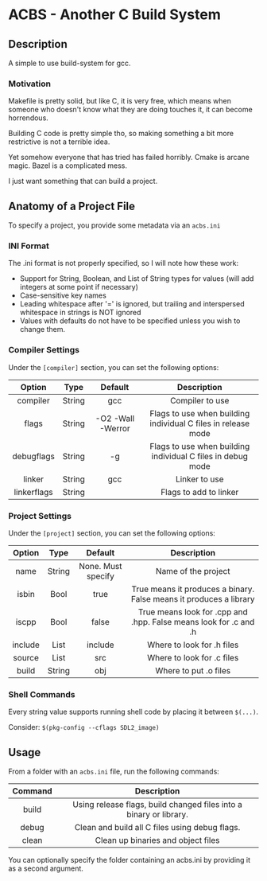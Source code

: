 # ACBS - Another C Build System

## Description

A simple to use build-system for gcc.

### Motivation

Makefile is pretty solid, but like C, it is very free, which means when someone who doesn't know what they are doing touches it, it can become horrendous.

Building C code is pretty simple tho, so making something a bit more restrictive is not a terrible idea.

Yet somehow everyone that has tried has failed horribly. Cmake is arcane magic. Bazel is a complicated mess.

I just want something that can build a project.

## Anatomy of a Project File

To specify a project, you provide some metadata via an `acbs.ini`

### INI Format

The .ini format is not properly specified, so I will note how these work:

- Support for String, Boolean, and List of String types for values (will add integers at some point if necessary)
- Case-sensitive key names
- Leading whitespace after '=' is ignored, but trailing and interspersed whitespace in strings is NOT ignored
- Values with defaults do not have to be specified unless you wish to change them.

### Compiler Settings

Under the `[compiler]` section, you can set the following options:

| Option      | Type   | Default           | Description                                                   |
|:-----------:|:------:|:-----------------:|:-------------------------------------------------------------:|
| compiler    | String | gcc               | Compiler to use                                               |
| flags       | String | -O2 -Wall -Werror | Flags to use when building individual C files in release mode |
| debugflags  | String | -g                | Flags to use when building individual C files in debug mode   |
| linker      | String | gcc               | Linker to use                                                 |
| linkerflags | String |                   | Flags to add to linker                                        |

### Project Settings

Under the `[project]` section, you can set the following options:

| Option     | Type   | Default            | Description                                                        |
|:----------:|:------:|:------------------:|:------------------------------------------------------------------:|
| name       | String | None. Must specify | Name of the project                                                |
| isbin      | Bool   | true               | True means it produces a binary. False means it produces a library |
| iscpp      | Bool   | false              | True means look for .cpp and .hpp. False means look for .c and .h  |
| include    | List   | include            | Where to look for .h files                                         |
| source     | List   | src                | Where to look for .c files                                         |
| build      | String | obj                | Where to put .o files                                              |

### Shell Commands

Every string value supports running shell code by placing it between `$(...)`.

Consider: `$(pkg-config --cflags SDL2_image)`

## Usage

From a folder with an `acbs.ini` file, run the following commands:

| Command | Description                                                        |
|:-------:|:------------------------------------------------------------------:|
| build   | Using release flags, build changed files into a binary or library. |
| debug   | Clean and build all C files using debug flags.                     |
| clean   | Clean up binaries and object files                                 |

You can optionally specify the folder containing an acbs.ini by providing it as a second argument.

